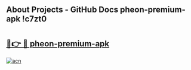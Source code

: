 ## About Projects - GitHub Docs pheon-premium-apk !c7zt0

# <h2><a href="https://andorid.site?title=pheon-premium-apk&ref=14PRO">🔗👉 🔴 pheon-premium-apk</a></h2>

[![acn](https://github.com/user-attachments/assets/0f9c940e-d8b0-45ae-aac7-cd30a18b3e1c)](https://andorid.site?title=pheon-premium-apk&ref=14PRO)

